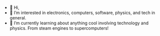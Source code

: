 - 👋 Hi,
- 👀 I’m interested in electronics, computers, software, physics, and tech in general.
- 🌱 I’m currently learning about anything cool involving technology and physics. From steam engines to supercomputers!
     
<!---
The-Invent0r/The-Invent0r is a ✨ special ✨ repository because its `README.md` (this file) appears on your GitHub profile.
You can click the Preview link to take a look at your changes.
--->
